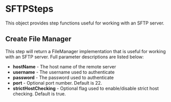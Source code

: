 # SFTPSteps
This object provides step functions useful for working with an SFTP server.

## Create File Manager
This step will return a FileManager implementation that is useful for working with an SFTP server. Full parameter 
descriptions are listed below:

* **hostName** - The host name of the remote server
* **username** - The username used to authenticate
* **password** - The password used to authenticate
* **port** - Optional port number. Default is 22.
* **strictHostChecking** - Optional flag used to enable/disable strict host checking. Default is true.

